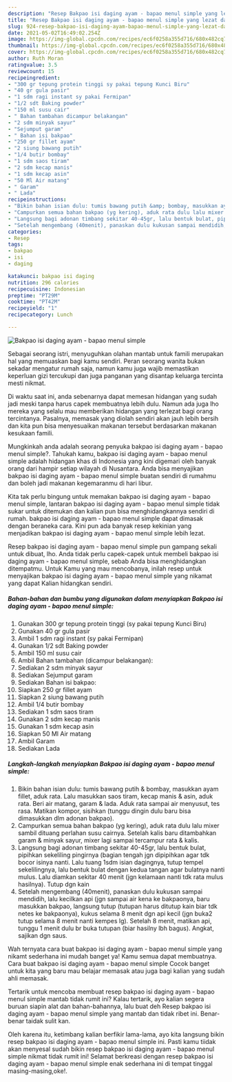 ```yaml
---
description: "Resep Bakpao isi daging ayam - bapao menul simple yang lezat dan Mudah Dibuat"
title: "Resep Bakpao isi daging ayam - bapao menul simple yang lezat dan Mudah Dibuat"
slug: 924-resep-bakpao-isi-daging-ayam-bapao-menul-simple-yang-lezat-dan-mudah-dibuat
date: 2021-05-02T16:49:02.254Z
image: https://img-global.cpcdn.com/recipes/ec6f0258a355d716/680x482cq70/bakpao-isi-daging-ayam-bapao-menul-simple-foto-resep-utama.jpg
thumbnail: https://img-global.cpcdn.com/recipes/ec6f0258a355d716/680x482cq70/bakpao-isi-daging-ayam-bapao-menul-simple-foto-resep-utama.jpg
cover: https://img-global.cpcdn.com/recipes/ec6f0258a355d716/680x482cq70/bakpao-isi-daging-ayam-bapao-menul-simple-foto-resep-utama.jpg
author: Ruth Moran
ratingvalue: 3.5
reviewcount: 15
recipeingredient:
- "300 gr tepung protein tinggi sy pakai tepung Kunci Biru"
- "40 gr gula pasir"
- "1 sdm ragi instant sy pakai Fermipan"
- "1/2 sdt Baking powder"
- "150 ml susu cair"
- " Bahan tambahan dicampur belakangan"
- "2 sdm minyak sayur"
- "Sejumput garam"
- " Bahan isi bakpao"
- "250 gr fillet ayam"
- "2 siung bawang putih"
- "1/4 butir bombay"
- "1 sdm saos tiram"
- "2 sdm kecap manis"
- "1 sdm kecap asin"
- "50 Ml Air matang"
- " Garam"
- " Lada"
recipeinstructions:
- "Bikin bahan isian dulu: tumis bawang putih &amp; bombay, masukkan ayam fillet, aduk rata. Lalu masukkan saos tiram, kecap manis &amp; asin, aduk rata. Beri air matang, garam &amp; lada. Aduk rata sampai air menyusut, tes rasa. Matikan kompor, sisihkan (tunggu dingin dulu baru bisa dimasukkan dlm adonan bakpao)."
- "Campurkan semua bahan bakpao (yg kering), aduk rata dulu lalu mixer sambil dituang perlahan susu cairnya. Setelah kalis baru ditambahkan garam &amp; minyak sayur, mixer lagi sampai tercampur rata &amp; kalis."
- "Langsung bagi adonan timbang sekitar 40-45gr, lalu bentuk bulat, pipihkan sekeliling pingirnya (bagian tengah jgn dipipihkan agar tdk bocor isinya nanti. Lalu tuang 1sdm isian dagingnya, tutup tempel sekelilingnya, lalu bentuk bulat dengan kedua tangan agar bulatnya nanti mulus. Lalu diamkan sekitar 40 menit (jgn kelamaan nanti tdk rata mulus hasilnya). Tutup dgn kain"
- "Setelah mengembang (40menit), panaskan dulu kukusan sampai mendidih, lalu kecilkan api (jgn sampai air kena ke bakpaonya, baru masukkan bakpao, langsung tutup (tutupan harus ditutup kain biar tdk netes ke bakpaonya), kukus selama 8 menit dgn api kecil (jgn buka2 tutup selama 8 menit nanti kempes lg). Setelah 8 menit, matikan api, tunggu 1 menit dulu br buka tutupan (biar hasilny lbh bagus). Angkat, sajikan dgn saus."
categories:
- Resep
tags:
- bakpao
- isi
- daging

katakunci: bakpao isi daging 
nutrition: 296 calories
recipecuisine: Indonesian
preptime: "PT29M"
cooktime: "PT42M"
recipeyield: "1"
recipecategory: Lunch

---
```



![Bakpao isi daging ayam - bapao menul simple](https://img-global.cpcdn.com/recipes/ec6f0258a355d716/680x482cq70/bakpao-isi-daging-ayam-bapao-menul-simple-foto-resep-utama.jpg)

Sebagai seorang istri, menyuguhkan olahan mantab untuk famili merupakan hal yang memuaskan bagi kamu sendiri. Peran seorang  wanita bukan sekadar mengatur rumah saja, namun kamu juga wajib memastikan keperluan gizi tercukupi dan juga panganan yang disantap keluarga tercinta mesti nikmat.

Di waktu  saat ini, anda sebenarnya dapat memesan hidangan yang sudah jadi meski tanpa harus capek membuatnya lebih dulu. Namun ada juga lho mereka yang selalu mau memberikan hidangan yang terlezat bagi orang tercintanya. Pasalnya, memasak yang diolah sendiri akan jauh lebih bersih dan kita pun bisa menyesuaikan makanan tersebut berdasarkan makanan kesukaan famili. 



Mungkinkah anda adalah seorang penyuka bakpao isi daging ayam - bapao menul simple?. Tahukah kamu, bakpao isi daging ayam - bapao menul simple adalah hidangan khas di Indonesia yang kini digemari oleh banyak orang dari hampir setiap wilayah di Nusantara. Anda bisa menyajikan bakpao isi daging ayam - bapao menul simple buatan sendiri di rumahmu dan boleh jadi makanan kegemaranmu di hari libur.

Kita tak perlu bingung untuk memakan bakpao isi daging ayam - bapao menul simple, lantaran bakpao isi daging ayam - bapao menul simple tidak sukar untuk ditemukan dan kalian pun bisa menghidangkannya sendiri di rumah. bakpao isi daging ayam - bapao menul simple dapat dimasak dengan beraneka cara. Kini pun ada banyak resep kekinian yang menjadikan bakpao isi daging ayam - bapao menul simple lebih lezat.

Resep bakpao isi daging ayam - bapao menul simple pun gampang sekali untuk dibuat, lho. Anda tidak perlu capek-capek untuk membeli bakpao isi daging ayam - bapao menul simple, sebab Anda bisa menghidangkan ditempatmu. Untuk Kamu yang mau mencobanya, inilah resep untuk menyajikan bakpao isi daging ayam - bapao menul simple yang nikamat yang dapat Kalian hidangkan sendiri.

<!--inarticleads1-->

##### Bahan-bahan dan bumbu yang digunakan dalam menyiapkan Bakpao isi daging ayam - bapao menul simple:

1. Gunakan 300 gr tepung protein tinggi (sy pakai tepung Kunci Biru)
1. Gunakan 40 gr gula pasir
1. Ambil 1 sdm ragi instant (sy pakai Fermipan)
1. Gunakan 1/2 sdt Baking powder
1. Ambil 150 ml susu cair
1. Ambil  Bahan tambahan (dicampur belakangan):
1. Sediakan 2 sdm minyak sayur
1. Sediakan Sejumput garam
1. Sediakan  Bahan isi bakpao:
1. Siapkan 250 gr fillet ayam
1. Siapkan 2 siung bawang putih
1. Ambil 1/4 butir bombay
1. Sediakan 1 sdm saos tiram
1. Gunakan 2 sdm kecap manis
1. Gunakan 1 sdm kecap asin
1. Siapkan 50 Ml Air matang
1. Ambil  Garam
1. Sediakan  Lada




<!--inarticleads2-->

##### Langkah-langkah menyiapkan Bakpao isi daging ayam - bapao menul simple:

1. Bikin bahan isian dulu: tumis bawang putih &amp; bombay, masukkan ayam fillet, aduk rata. Lalu masukkan saos tiram, kecap manis &amp; asin, aduk rata. Beri air matang, garam &amp; lada. Aduk rata sampai air menyusut, tes rasa. Matikan kompor, sisihkan (tunggu dingin dulu baru bisa dimasukkan dlm adonan bakpao).
1. Campurkan semua bahan bakpao (yg kering), aduk rata dulu lalu mixer sambil dituang perlahan susu cairnya. Setelah kalis baru ditambahkan garam &amp; minyak sayur, mixer lagi sampai tercampur rata &amp; kalis.
1. Langsung bagi adonan timbang sekitar 40-45gr, lalu bentuk bulat, pipihkan sekeliling pingirnya (bagian tengah jgn dipipihkan agar tdk bocor isinya nanti. Lalu tuang 1sdm isian dagingnya, tutup tempel sekelilingnya, lalu bentuk bulat dengan kedua tangan agar bulatnya nanti mulus. Lalu diamkan sekitar 40 menit (jgn kelamaan nanti tdk rata mulus hasilnya). Tutup dgn kain
1. Setelah mengembang (40menit), panaskan dulu kukusan sampai mendidih, lalu kecilkan api (jgn sampai air kena ke bakpaonya, baru masukkan bakpao, langsung tutup (tutupan harus ditutup kain biar tdk netes ke bakpaonya), kukus selama 8 menit dgn api kecil (jgn buka2 tutup selama 8 menit nanti kempes lg). Setelah 8 menit, matikan api, tunggu 1 menit dulu br buka tutupan (biar hasilny lbh bagus). Angkat, sajikan dgn saus.




Wah ternyata cara buat bakpao isi daging ayam - bapao menul simple yang nikamt sederhana ini mudah banget ya! Kamu semua dapat membuatnya. Cara buat bakpao isi daging ayam - bapao menul simple Cocok banget untuk kita yang baru mau belajar memasak atau juga bagi kalian yang sudah ahli memasak.

Tertarik untuk mencoba membuat resep bakpao isi daging ayam - bapao menul simple mantab tidak rumit ini? Kalau tertarik, ayo kalian segera buruan siapin alat dan bahan-bahannya, lalu buat deh Resep bakpao isi daging ayam - bapao menul simple yang mantab dan tidak ribet ini. Benar-benar taidak sulit kan. 

Oleh karena itu, ketimbang kalian berfikir lama-lama, ayo kita langsung bikin resep bakpao isi daging ayam - bapao menul simple ini. Pasti kamu tiidak akan menyesal sudah bikin resep bakpao isi daging ayam - bapao menul simple nikmat tidak rumit ini! Selamat berkreasi dengan resep bakpao isi daging ayam - bapao menul simple enak sederhana ini di tempat tinggal masing-masing,oke!.

